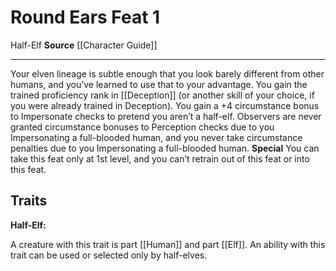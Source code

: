 ﻿---
actions: null
cost: null
element: null
feat: Round Ears
frequency: null
heighten_level: null
id: '960'
level: '1'
name: Round Ears
prerequisite: null
rarity: Common
requirement: null
school: null
source: '[[DATABASE/source/Character Guide|Character Guide]]'
subcategory: null
trait:
- '[[DATABASE/trait/Half-Elf|Half-Elf]]'
trigger: null
type: Feat

---
# Round Ears <span class="item-type">Feat 1</span>

<span class="item-trait">Half-Elf</span>
**Source** [[Character Guide]]

---
Your elven lineage is subtle enough that you look barely different from other humans, and you’ve learned to use that to your advantage. You gain the trained proficiency rank in [[Deception]] (or another skill of your choice, if you were already trained in Deception). You gain a +4 circumstance bonus to Impersonate checks to pretend you aren’t a half-elf. Observers are never granted circumstance bonuses to Perception checks due to you Impersonating a full-blooded human, and you never take circumstance penalties due to you Impersonating a full-blooded human.
**Special** You can take this feat only at 1st level, and you can’t retrain out of this feat or into this feat.

## Traits

**Half-Elf:**

A creature with this trait is part [[Human]] and part [[Elf]]. An ability with this trait can be used or selected only by half-elves.